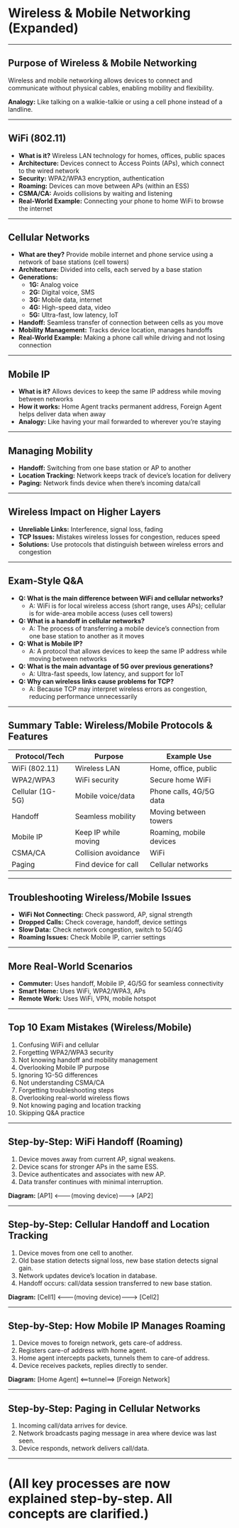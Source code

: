 # Wireless & Mobile Networking (Expanded)

---

## Purpose of Wireless & Mobile Networking
Wireless and mobile networking allows devices to connect and communicate without physical cables, enabling mobility and flexibility.

**Analogy:** Like talking on a walkie-talkie or using a cell phone instead of a landline.

---

## WiFi (802.11)
- **What is it?** Wireless LAN technology for homes, offices, public spaces
- **Architecture:** Devices connect to Access Points (APs), which connect to the wired network
- **Security:** WPA2/WPA3 encryption, authentication
- **Roaming:** Devices can move between APs (within an ESS)
- **CSMA/CA:** Avoids collisions by waiting and listening
- **Real-World Example:** Connecting your phone to home WiFi to browse the internet

---

## Cellular Networks
- **What are they?** Provide mobile internet and phone service using a network of base stations (cell towers)
- **Architecture:** Divided into cells, each served by a base station
- **Generations:**
  - **1G:** Analog voice
  - **2G:** Digital voice, SMS
  - **3G:** Mobile data, internet
  - **4G:** High-speed data, video
  - **5G:** Ultra-fast, low latency, IoT
- **Handoff:** Seamless transfer of connection between cells as you move
- **Mobility Management:** Tracks device location, manages handoffs
- **Real-World Example:** Making a phone call while driving and not losing connection

---

## Mobile IP
- **What is it?** Allows devices to keep the same IP address while moving between networks
- **How it works:** Home Agent tracks permanent address, Foreign Agent helps deliver data when away
- **Analogy:** Like having your mail forwarded to wherever you’re staying

---

## Managing Mobility
- **Handoff:** Switching from one base station or AP to another
- **Location Tracking:** Network keeps track of device’s location for delivery
- **Paging:** Network finds device when there’s incoming data/call

---

## Wireless Impact on Higher Layers
- **Unreliable Links:** Interference, signal loss, fading
- **TCP Issues:** Mistakes wireless losses for congestion, reduces speed
- **Solutions:** Use protocols that distinguish between wireless errors and congestion

---

## Exam-Style Q&A
- **Q: What is the main difference between WiFi and cellular networks?**
  - A: WiFi is for local wireless access (short range, uses APs); cellular is for wide-area mobile access (uses cell towers)
- **Q: What is a handoff in cellular networks?**
  - A: The process of transferring a mobile device’s connection from one base station to another as it moves
- **Q: What is Mobile IP?**
  - A: A protocol that allows devices to keep the same IP address while moving between networks
- **Q: What is the main advantage of 5G over previous generations?**
  - A: Ultra-fast speeds, low latency, and support for IoT
- **Q: Why can wireless links cause problems for TCP?**
  - A: Because TCP may interpret wireless errors as congestion, reducing performance unnecessarily 

---

## Summary Table: Wireless/Mobile Protocols & Features
| Protocol/Tech | Purpose                  | Example Use              |
|---------------|-------------------------|--------------------------|
| WiFi (802.11) | Wireless LAN            | Home, office, public     |
| WPA2/WPA3     | WiFi security           | Secure home WiFi         |
| Cellular (1G-5G)| Mobile voice/data      | Phone calls, 4G/5G data  |
| Handoff       | Seamless mobility       | Moving between towers    |
| Mobile IP     | Keep IP while moving    | Roaming, mobile devices  |
| CSMA/CA       | Collision avoidance     | WiFi                     |
| Paging        | Find device for call    | Cellular networks        |

---

## Troubleshooting Wireless/Mobile Issues
- **WiFi Not Connecting:** Check password, AP, signal strength
- **Dropped Calls:** Check coverage, handoff, device settings
- **Slow Data:** Check network congestion, switch to 5G/4G
- **Roaming Issues:** Check Mobile IP, carrier settings

---

## More Real-World Scenarios
- **Commuter:** Uses handoff, Mobile IP, 4G/5G for seamless connectivity
- **Smart Home:** Uses WiFi, WPA2/WPA3, APs
- **Remote Work:** Uses WiFi, VPN, mobile hotspot

---

## Top 10 Exam Mistakes (Wireless/Mobile)
1. Confusing WiFi and cellular
2. Forgetting WPA2/WPA3 security
3. Not knowing handoff and mobility management
4. Overlooking Mobile IP purpose
5. Ignoring 1G-5G differences
6. Not understanding CSMA/CA
7. Forgetting troubleshooting steps
8. Overlooking real-world wireless flows
9. Not knowing paging and location tracking
10. Skipping Q&A practice

---

## Step-by-Step: WiFi Handoff (Roaming)
1. Device moves away from current AP, signal weakens.
2. Device scans for stronger APs in the same ESS.
3. Device authenticates and associates with new AP.
4. Data transfer continues with minimal interruption.

**Diagram:** [AP1] <---(moving device)---> [AP2]

---

## Step-by-Step: Cellular Handoff and Location Tracking
1. Device moves from one cell to another.
2. Old base station detects signal loss, new base station detects signal gain.
3. Network updates device’s location in database.
4. Handoff occurs: call/data session transferred to new base station.

**Diagram:** [Cell1] <---(moving device)---> [Cell2]

---

## Step-by-Step: How Mobile IP Manages Roaming
1. Device moves to foreign network, gets care-of address.
2. Registers care-of address with home agent.
3. Home agent intercepts packets, tunnels them to care-of address.
4. Device receives packets, replies directly to sender.

**Diagram:** [Home Agent] <==tunnel==> [Foreign Network]

---

## Step-by-Step: Paging in Cellular Networks
1. Incoming call/data arrives for device.
2. Network broadcasts paging message in area where device was last seen.
3. Device responds, network delivers call/data.

---

# (All key processes are now explained step-by-step. All concepts are clarified.) 